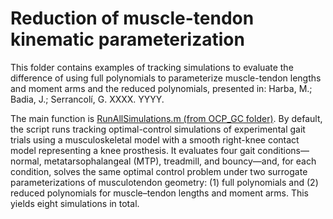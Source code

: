 # Reduction of muscle-tendon kinematic parameterization
This folder contains examples of tracking simulations to evaluate the difference of using full polynomials to parameterize muscle-tendon lengths and moment arms and the reduced polynomials, presented in:
Harba, M.; Badia, J.; Serrancolí, G. XXXX. YYYY.

The main function is <a href="OCP_GC\RunAllSimulations.m">RunAllSimulations.m (from OCP_GC folder)</a>. By default, the script runs tracking optimal-control simulations of experimental gait trials using a musculoskeletal model with a smooth right-knee contact model representing a knee prosthesis. It evaluates four gait conditions—normal, metatarsophalangeal (MTP), treadmill, and bouncy—and, for each condition, solves the same optimal control problem under two surrogate parameterizations of musculotendon geometry: (1) full polynomials and (2) reduced polynomials for muscle–tendon lengths and moment arms. This yields eight simulations in total.
